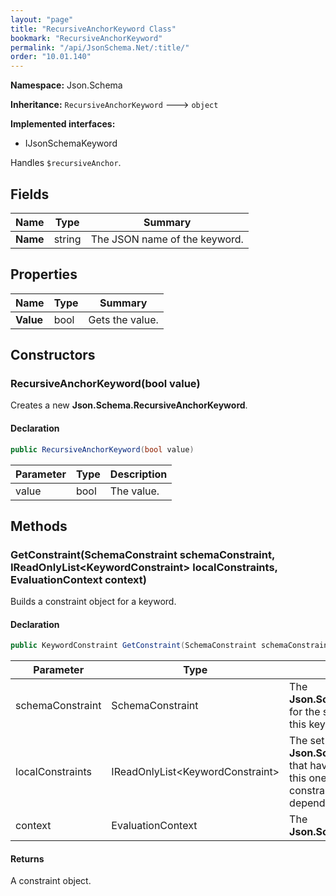 ```yaml
---
layout: "page"
title: "RecursiveAnchorKeyword Class"
bookmark: "RecursiveAnchorKeyword"
permalink: "/api/JsonSchema.Net/:title/"
order: "10.01.140"
---
```

**Namespace:** Json.Schema

**Inheritance:**
`RecursiveAnchorKeyword`
 🡒 
`object`

**Implemented interfaces:**

- IJsonSchemaKeyword

Handles `$recursiveAnchor`.

## Fields

| Name | Type | Summary |
|---|---|---|
| **Name** | string | The JSON name of the keyword. |

## Properties

| Name | Type | Summary |
|---|---|---|
| **Value** | bool | Gets the value. |

## Constructors

### RecursiveAnchorKeyword(bool value)

Creates a new **Json.Schema.RecursiveAnchorKeyword**.

#### Declaration

```c#
public RecursiveAnchorKeyword(bool value)
```

| Parameter | Type | Description |
|---|---|---|
| value | bool | The value. |


## Methods

### GetConstraint(SchemaConstraint schemaConstraint, IReadOnlyList\<KeywordConstraint\> localConstraints, EvaluationContext context)

Builds a constraint object for a keyword.

#### Declaration

```c#
public KeywordConstraint GetConstraint(SchemaConstraint schemaConstraint, IReadOnlyList<KeywordConstraint> localConstraints, EvaluationContext context)
```

| Parameter | Type | Description |
|---|---|---|
| schemaConstraint | SchemaConstraint | The **Json.Schema.SchemaConstraint** for the schema object that houses this keyword. |
| localConstraints | IReadOnlyList\<KeywordConstraint\> | The set of other **Json.Schema.KeywordConstraint**s that have been processed prior to this one. Will contain the constraints for keyword dependencies. |
| context | EvaluationContext | The **Json.Schema.EvaluationContext**. |


#### Returns

A constraint object.

